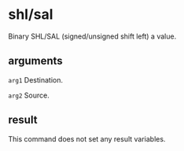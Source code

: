 # shl/sal

Binary SHL/SAL (signed/unsigned shift left) a value.

## arguments

`arg1` Destination.

`arg2` Source.

## result

This command does not set any result variables.
